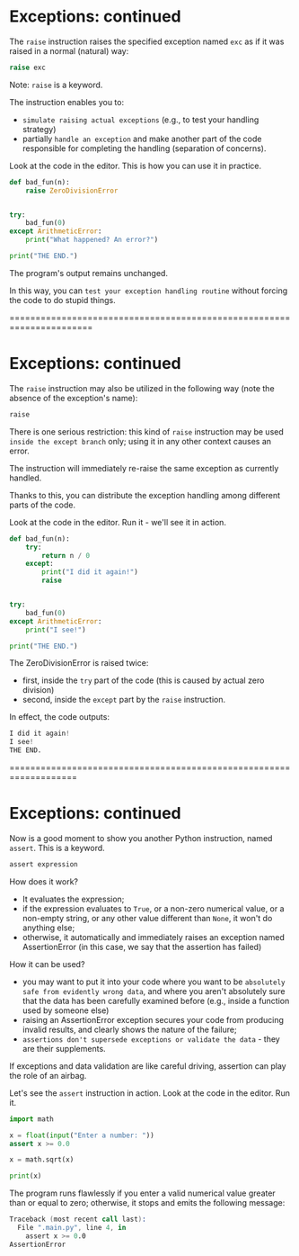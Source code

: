 # Exceptions: continued
The `raise` instruction raises the specified exception named `exc` as if it was raised in a normal (natural) way:
```py
raise exc
```

Note: `raise` is a keyword.

The instruction enables you to:

  - `simulate raising actual exceptions` (e.g., to test your handling strategy)
  - partially `handle an exception` and make another part of the code responsible for completing the handling (separation of concerns).

Look at the code in the editor. This is how you can use it in practice.
```py
def bad_fun(n):
    raise ZeroDivisionError


try:
    bad_fun(0)
except ArithmeticError:
    print("What happened? An error?")

print("THE END.")
```

The program's output remains unchanged.

In this way, you can `test your exception handling routine` without forcing the code to do stupid things.

======================================================================
# Exceptions: continued
The `raise` instruction may also be utilized in the following way (note the absence of the exception's name):
```s
raise
```

There is one serious restriction: this kind of `raise` instruction may be used `inside the except branch` only; using it in any other context causes an error.

The instruction will immediately re-raise the same exception as currently handled.

Thanks to this, you can distribute the exception handling among different parts of the code.

Look at the code in the editor. Run it - we'll see it in action.
```py
def bad_fun(n):
    try:
        return n / 0
    except:
        print("I did it again!")
        raise


try:
    bad_fun(0)
except ArithmeticError:
    print("I see!")

print("THE END.")
```

The ZeroDivisionError is raised twice:

  - first, inside the `try` part of the code (this is caused by actual zero division)
  - second, inside the `except` part by the `raise` instruction.

In effect, the code outputs:
```s
I did it again!
I see!
THE END.
```

===================================================================
# Exceptions: continued
Now is a good moment to show you another Python instruction, named `assert`. This is a keyword.
```s
assert expression
```

How does it work?

  - It evaluates the expression;
  - if the expression evaluates to `True`, or a non-zero numerical value, or a non-empty string, or any other value different than `None`, it won't do anything else;
  - otherwise, it automatically and immediately raises an exception named AssertionError (in this case, we say that the assertion has failed)

How it can be used?

  - you may want to put it into your code where you want to be `absolutely safe from evidently wrong data`, and where you aren't absolutely sure that the data has been carefully examined before (e.g., inside a function used by someone else)
  - raising an AssertionError exception secures your code from producing invalid results, and clearly shows the nature of the failure;
  - `assertions don't supersede exceptions or validate the data` - they are their supplements.

If exceptions and data validation are like careful driving, assertion can play the role of an airbag.

Let's see the `assert` instruction in action. Look at the code in the editor. Run it.
```py
import math

x = float(input("Enter a number: "))
assert x >= 0.0

x = math.sqrt(x)

print(x)
```

The program runs flawlessly if you enter a valid numerical value greater than or equal to zero; otherwise, it stops and emits the following message:
```s
Traceback (most recent call last):
  File ".main.py", line 4, in 
    assert x >= 0.0
AssertionError
```